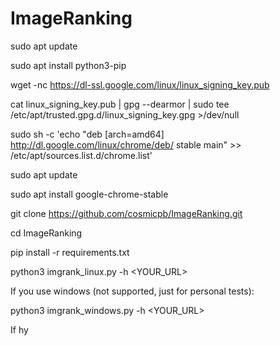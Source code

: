 # ImageRanking

sudo apt update

sudo apt install python3-pip

wget -nc https://dl-ssl.google.com/linux/linux_signing_key.pub 

cat linux_signing_key.pub | gpg --dearmor | sudo tee /etc/apt/trusted.gpg.d/linux_signing_key.gpg  >/dev/null 

sudo sh -c 'echo "deb [arch=amd64] http://dl.google.com/linux/chrome/deb/ stable main" >> /etc/apt/sources.list.d/chrome.list' 

sudo apt update 

sudo apt install google-chrome-stable 

git clone https://github.com/cosmicpb/ImageRanking.git

cd ImageRanking

pip install -r requirements.txt

python3 imgrank_linux.py -h <YOUR_URL>


If you use windows (not supported, just for personal tests):

python3 imgrank_windows.py -h <YOUR_URL>

If hy
